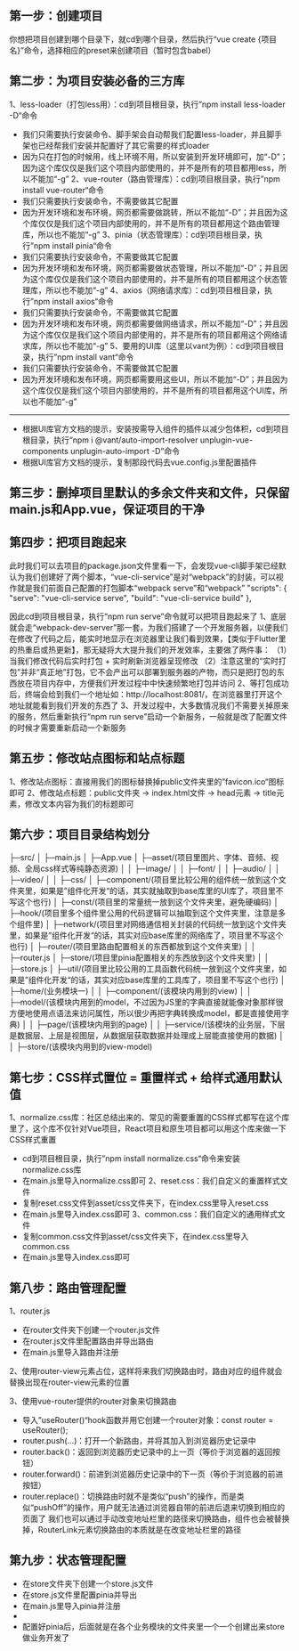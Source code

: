 ## 第一步：创建项目
你想把项目创建到哪个目录下，就cd到哪个目录，然后执行“vue create {项目名}”命令，选择相应的preset来创建项目（暂时包含babel）

## 第二步：为项目安装必备的三方库
1、less-loader（打包less用）：cd到项目根目录，执行”npm install less-loader -D“命令
  * 我们只需要执行安装命令、脚手架会自动帮我们配置less-loader，并且脚手架也已经帮我们安装并配置好了其它需要的样式loader
  * 因为只在打包的时候用，线上环境不用，所以安装到开发环境即可，加“-D”；因为这个库仅仅是我们这个项目内部使用的，并不是所有的项目都用less，所以不能加“-g”
2、vue-router（路由管理库）：cd到项目根目录，执行”npm install vue-router“命令
  * 我们只需要执行安装命令，不需要做其它配置
  * 因为开发环境和发布环境，网页都需要做跳转，所以不能加“-D”；并且因为这个库仅仅是我们这个项目内部使用的，并不是所有的项目都用这个路由管理库，所以也不能加“-g”
3、pinia（状态管理库）：cd到项目根目录，执行”npm install pinia“命令
  * 我们只需要执行安装命令，不需要做其它配置
  * 因为开发环境和发布环境，网页都需要做状态管理，所以不能加“-D”；并且因为这个库仅仅是我们这个项目内部使用的，并不是所有的项目都用这个状态管理库，所以也不能加“-g”
4、axios（网络请求库）：cd到项目根目录，执行”npm install axios“命令
  * 我们只需要执行安装命令，不需要做其它配置
  * 因为开发环境和发布环境，网页都需要做网络请求，所以不能加“-D”；并且因为这个库仅仅是我们这个项目内部使用的，并不是所有的项目都用这个网络请求库，所以也不能加“-g”
5、要用的UI库（这里以vant为例）：cd到项目根目录，执行”npm install vant“命令
  * 我们只需要执行安装命令，不需要做其它配置
  * 因为开发环境和发布环境，网页都需要用这些UI，所以不能加“-D”；并且因为这个库仅仅是我们这个项目内部使用的，并不是所有的项目都用这个UI库，所以也不能加“-g”
  -----------
  * 根据UI库官方文档的提示，安装按需导入组件的插件以减少包体积，cd到项目根目录，执行“npm i @vant/auto-import-resolver unplugin-vue-components unplugin-auto-import -D”命令
  * 根据UI库官方文档的提示，复制那段代码去vue.config.js里配置插件

## 第三步：删掉项目里默认的多余文件夹和文件，只保留main.js和App.vue，保证项目的干净

## 第四步：把项目跑起来
此时我们可以去项目的package.json文件里看一下，会发现vue-cli脚手架已经默认为我们创建好了两个脚本，“vue-cli-service”是对“webpack”的封装，可以视作就是我们前面自己配置的打包脚本“webpack serve”和“webpack”
"scripts": {
  "serve": "vue-cli-service serve",
  "build": "vue-cli-service build"
},

因此cd到项目根目录，执行“npm run serve”命令就可以把项目跑起来了
1、底层就会走“webpack-dev-server”那一套，为我们搭建了一个开发服务器，以便我们在修改了代码之后，能实时地显示在浏览器里让我们看到效果，【类似于Flutter里的热重启或热更新】，那无疑将大大提升我们的开发效率，主要做了两件事：
  （1）当我们修改代码后实时打包 + 实时刷新浏览器呈现修改
  （2）注意这里的“实时打包”并非“真正地”打包，它不会产出可以部署到服务器的产物，而只是把打包的东西放在项目内存中，方便我们开发过程中中快速频繁地打包并访问
2、等打包成功后，终端会给到我们一个地址如：http://localhost:8081/，在浏览器里打开这个地址就能看到我们开发的东西了
3、开发过程中，大多数情况我们不需要关掉原来的服务，然后重新执行“npm run serve”启动一个新服务，一般就是改了配置文件的时候才需要重新启动一个新服务

## 第五步：修改站点图标和站点标题
1、修改站点图标：直接用我们的图标替换掉public文件夹里的”favicon.ico“图标即可
2、修改站点标题：public文件夹 -> index.html文件 -> head元素 -> title元素，修改文本内容为我们的标题即可

## 第六步：项目目录结构划分
├─src/
│  ├─main.js
│  ├─App.vue
│  ├─asset/(项目里图片、字体、音频、视频、全局css样式等纯静态资源)
│  │  ├─image/
│  │  ├─font/
│  │  ├─audio/
│  │  ├─video/
│  │  ├─css/
│  ├─component/(项目里比较公用的组件统一放到这个文件夹里，如果是”组件化开发“的话，其实就抽取到base库里的UI库了，项目里不写这个也行)
│  ├─const/(项目里的常量统一放到这个文件夹里，避免硬编码)
│  ├─hook/(项目里多个组件里公用的代码逻辑可以抽取到这个文件夹里，注意是多个组件里)
│  ├─network/(项目里对网络通信相关封装的代码统一放到这个文件夹里，如果是”组件化开发“的话，其实对应base库里的网络库了，项目里不写这个也行)
│  ├─router/(项目里路由配置相关的东西都放到这个文件夹里)
│  │  ├─router.js
│  ├─store/(项目里pinia配置相关的东西放到这个文件夹里)
│  │  ├─store.js
│  ├─util/(项目里比较公用的工具函数代码统一放到这个文件夹里，如果是”组件化开发“的话，其实对应base库里的工具库了，项目里不写这个也行)
│  ├─home/(业务模块一)
│  │  ├─component/(该模块内用到的view)
│  │  ├─model/(该模块内用到的model，不过因为JS里的字典直接就能像对象那样很方便地使用点语法来访问属性，所以很少再把字典转换成model，都是直接使用字典)
│  │  ├─page/(该模块内用到的page)
│  │  ├─service/(该模块的业务层，下层是数据层、上层是视图层，从数据层获取数据并处理成上层能直接使用的数据)
│  │  ├─store/(该模块内用到的view-model)

## 第七步：CSS样式置位 = 重置样式 + 给样式通用默认值
1、normalize.css库：社区总结出来的、常见的需要重置的CSS样式都写在这个库里了，这个库不仅针对Vue项目，React项目和原生项目都可以用这个库来做一下CSS样式重置
  * cd到项目根目录，执行”npm install normalize.css“命令来安装normalize.css库
  * 在main.js里导入normalize.css即可
2、reset.css：我们自定义的重置样式文件
  * 复制reset.css文件到asset/css文件夹下，在index.css里导入reset.css
  * 在main.js里导入index.css即可
3、common.css：我们自定义的通用样式文件
  * 复制common.css文件到asset/css文件夹下，在index.css里导入common.css
  * 在main.js里导入index.css即可

## 第八步：路由管理配置
1、router.js
* 在router文件夹下创建一个router.js文件
* 在router.js文件里配置路由并导出路由
* 在main.js里导入路由并注册

2、使用router-view元素占位，这样将来我们切换路由时，路由对应的组件就会替换出现在router-view元素的位置

3、使用vue-router提供的router对象来切换路由
  * 导入”useRouter()“hook函数并用它创建一个router对象：const router = useRouter();
  * router.push(...)：打开一个新路由，并将其加入到浏览器历史记录中
  * router.back()：返回到浏览器历史记录中的上一页（等价于浏览器的返回按钮）
  * router.forward()：前进到浏览器历史记录中的下一页（等价于浏览器的前进按钮）
  * router.replace()：切换路由时就不是类似“push”的操作，而是类似“pushOff”的操作，用户就无法通过浏览器自带的前进后退来切换到相应的页面了
我们也可以通过手动改变地址栏里的路径来切换路由，组件也会被替换掉，RouterLink元素切换路由的本质就是在改变地址栏里的路径

## 第九步：状态管理配置
* 在store文件夹下创建一个store.js文件
* 在store.js文件里配置pinia并导出
* 在main.js里导入pinia并注册
* 
* 配置好pinia后，后面就是在各个业务模块的文件夹里一个一个创建出来store做业务开发了